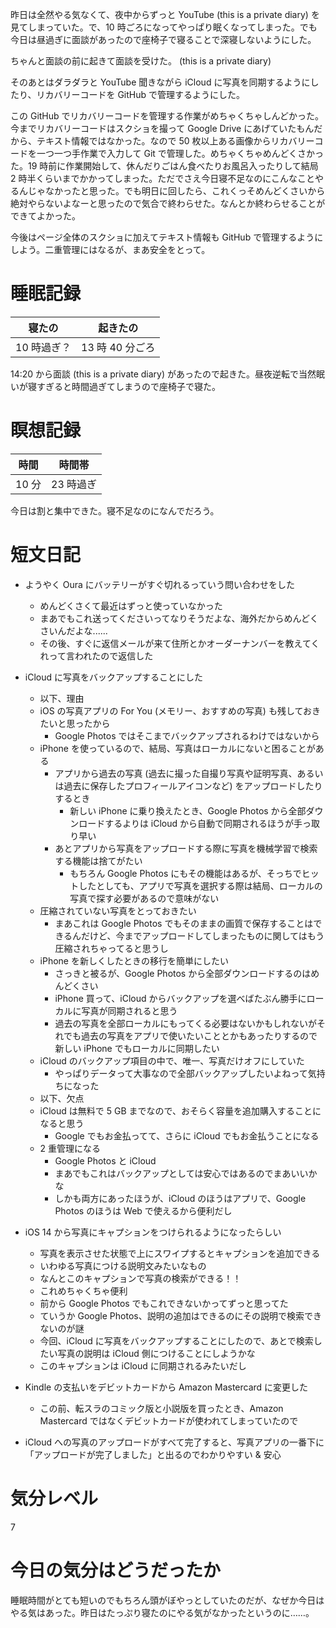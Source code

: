 昨日は全然やる気なくて、夜中からずっと YouTube (this is a private diary)  を見てしまっていた。で、10 時ごろになってやっぱり眠くなってしまった。でも今日は昼過ぎに面談があったので座椅子で寝ることで深寝しないようにした。

ちゃんと面談の前に起きて面談を受けた。 (this is a private diary) 

そのあとはダラダラと YouTube 聞きながら iCloud に写真を同期するようにしたり、リカバリーコードを GitHub で管理するようにした。

この GitHub でリカバリーコードを管理する作業がめちゃくちゃしんどかった。今までリカバリーコードはスクショを撮って Google Drive にあげていたもんだから、テキスト情報ではなかった。なので 50 枚以上ある画像からリカバリーコードを一つ一つ手作業で入力して Git で管理した。めちゃくちゃめんどくさかった。19 時前に作業開始して、休んだりごはん食べたりお風呂入ったりして結局 2 時半くらいまでかかってしまった。ただでさえ今日寝不足なのにこんなことやるんじゃなかったと思った。でも明日に回したら、これくっそめんどくさいから絶対やらないよなーと思ったので気合で終わらせた。なんとか終わらせることができてよかった。

今後はページ全体のスクショに加えてテキスト情報も GitHub で管理するようにしよう。二重管理にはなるが、まあ安全をとって。



# 睡眠記録
| 寝たの | 起きたの |
|---|---|
| 10 時過ぎ？ | 13 時 40 分ごろ |

14:20 から面談 (this is a private diary) があったので起きた。昼夜逆転で当然眠いが寝すぎると時間過ぎてしまうので座椅子で寝た。



# 瞑想記録
| 時間 | 時間帯 |
|---|---|
| 10 分 | 23 時過ぎ |

今日は割と集中できた。寝不足なのになんでだろう。



# 短文日記
- ようやく Oura にバッテリーがすぐ切れるっていう問い合わせをした
  - めんどくさくて最近はずっと使っていなかった
  - まあでもこれ送ってくださいってなりそうだよな、海外だからめんどくさいんだよな......
  - その後、すぐに返信メールが来て住所とかオーダーナンバーを教えてくれって言われたので返信した

- iCloud に写真をバックアップすることにした
  - 以下、理由
  - iOS の写真アプリの For You (メモリー、おすすめの写真) も残しておきたいと思ったから
    - Google Photos ではそこまでバックアップされるわけではないから
  - iPhone を使っているので、結局、写真はローカルにないと困ることがある
    - アプリから過去の写真 (過去に撮った自撮り写真や証明写真、あるいは過去に保存したプロフィールアイコンなど) をアップロードしたりするとき
      - 新しい iPhone に乗り換えたとき、Google Photos から全部ダウンロードするよりは iCloud から自動で同期されるほうが手っ取り早い
    - あとアプリから写真をアップロードする際に写真を機械学習で検索する機能は捨てがたい
      - もちろん Google Photos にもその機能はあるが、そっちでヒットしたとしても、アプリで写真を選択する際は結局、ローカルの写真で探す必要があるので意味がない
  - 圧縮されていない写真をとっておきたい
    - まあこれは Google Photos でもそのままの画質で保存することはできるんだけど、今までアップロードしてしまったものに関してはもう圧縮されちゃってると思うし
  - iPhone を新しくしたときの移行を簡単にしたい
    - さっきと被るが、Google Photos から全部ダウンロードするのはめんどくさい
    - iPhone 買って、iCloud からバックアップを選べばたぶん勝手にローカルに写真が同期されると思う
    - 過去の写真を全部ローカルにもってくる必要はないかもしれないがそれでも過去の写真をアプリで使いたいこととかもあったりするので新しい iPhone でもローカルに同期したい
  - iCloud のバックアップ項目の中で、唯一、写真だけオフにしていた
    - やっぱりデータって大事なので全部バックアップしたいよねって気持ちになった
  - 以下、欠点
  - iCloud は無料で 5 GB までなので、おそらく容量を追加購入することになると思う
    - Google でもお金払ってて、さらに iCloud でもお金払うことになる
  - 2 重管理になる
    - Google Photos と iCloud
    - まあでもこれはバックアップとしては安心ではあるのでまあいいかな
    - しかも両方にあったほうが、iCloud のほうはアプリで、Google Photos のほうは Web で使えるから便利だし

- iOS 14 から写真にキャプションをつけられるようになったらしい
  - 写真を表示させた状態で上にスワイプするとキャプションを追加できる
  - いわゆる写真につける説明文みたいなもの
  - なんとこのキャプションで写真の検索ができる！！
  - これめちゃくちゃ便利
  - 前から Google Photos でもこれできないかってずっと思ってた
  - ていうか Google Photos、説明の追加はできるのにその説明で検索できないのが謎
  - 今回、iCloud に写真をバックアップすることにしたので、あとで検索したい写真の説明は iCloud 側につけることにしようかな
  - このキャプションは iCloud に同期されるみたいだし

- Kindle の支払いをデビットカードから Amazon Mastercard に変更した
  - この前、転スラのコミック版と小説版を買ったとき、Amazon Mastercard ではなくデビットカードが使われてしまっていたので

- iCloud への写真のアップロードがすべて完了すると、写真アプリの一番下に「アップロードが完了しました」と出るのでわかりやすい & 安心



# 気分レベル
7



# 今日の気分はどうだったか
睡眠時間がとても短いのでもちろん頭がぼやっとしていたのだが、なぜか今日はやる気はあった。昨日はたっぷり寝たのにやる気がなかったというのに……。
